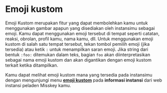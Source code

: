 # Emoji kustom

Emoji Kustom merupakan fitur yang dapat membolehkan kamu untuk menggunakan gambar apapun yang disediakan oleh instansimu sebagai emoji. Kamu dapat menggunakan emoji tersebut di tempat seperti catatan, reaksi, obrolan, profil kamu, nama kamu, dll. Untuk menggunakan emoji kustom di salah satu tempat tersebut, tekan tombol pemilih emoji (jika tersedia) atau ketik `:` untuk menampilkan saran emoji. Jika string dari bentuk `:foo:` ditemukan dalam teks, bagian `foo` akan diinterpretasikan sebagai nama emoji kustom dan akan digantikan dengan emoji kustom terkait ketika ditampilkan.

Kamu dapat melihat emoji kustom mana yang tersedia pada instansimu dengan mengunjungi menu [**emoji kustom**](x-mi-web://about#emojis) pada **informasi instansi** dari web instansi peladen Misskey kamu.
